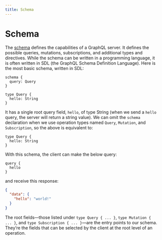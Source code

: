 ```yaml
---
title: Schema
---
```


# Schema

The [schema](http://spec.graphql.org/draft/#sec-Schema) defines the capabilities of a GraphQL server. It defines the possible queries, mutations, subscriptions, and additional types and directives. While the schema can be written in a programming language, it is often written in SDL (the GraphQL Schema Definition Language). Here is the most basic schema, written in SDL:

```gql
schema {
  query: Query
}

type Query {
  hello: String
}
```

It has a single root query field, `hello`, of type String (when we send a `hello` query, the server will return a string value). We can omit the `schema` declaration when we use operation types named `Query`, `Mutation`, and `Subscription`, so the above is equivalent to:

```gql
type Query {
  hello: String
}
```

With this schema, the client can make the below query:

```gql
query {
  hello
}
```

and receive this response:

```json
{
  "data": {
    "hello": "world!"
  }
}
```

The root fields—those listed under `type Query { ... }`, `type Mutation { ... }`, and `type Subscription { ... }`—are the entry points to our schema. They’re the fields that can be selected by the client at the root level of an operation.

